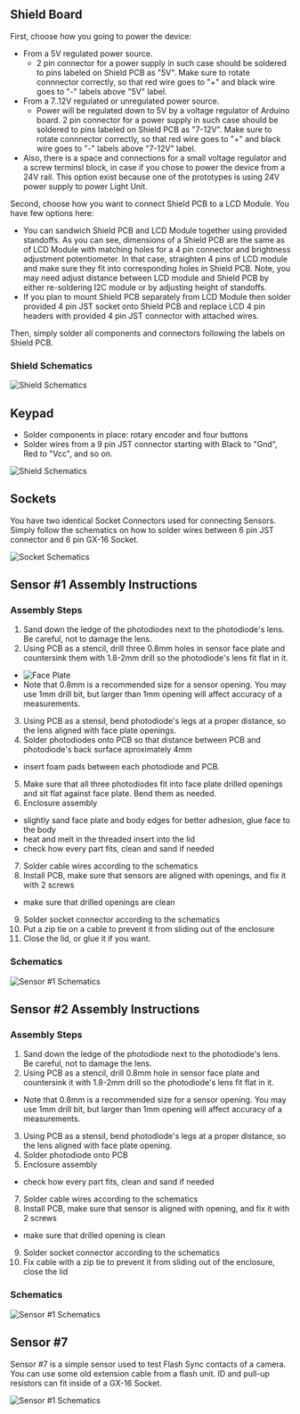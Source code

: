 ## Shield Board

First, choose how you going to power the device:

 - From a 5V regulated power source.
   - 2 pin connector for a power supply in such case should be soldered to pins labeled on Shield PCB as "5V". Make sure to rotate connnector correctly, so that red wire goes to "+" and black wire goes to "-" labels above "5V" label.
 - From a 7..12V regulated or unregulated power source.
   - Power will be regulated down to 5V by a voltage regulator of Arduino board. 2 pin connector for a power supply in such case should be soldered to pins labeled on Shield PCB as "7-12V". Make sure to rotate connnector correctly, so that red wire goes to "+" and black wire goes to "-" labels above "7-12V" label.
 - Also, there is a space and connections for a small voltage regulator and a screw terminsl block, in case if you chose to power the device from a 24V rail. This option exist because one of the prototypes is using 24V power supply to power Light Unit.

Second, choose how you want to connect Shield PCB to a LCD Module. You have few options here:

 - You can sandwich Shield PCB and LCD Module together using provided standoffs. As you can see, dimensions of a Shield PCB are the same as of LCD Module with matching holes for a 4 pin connector and brightness adjustment potentiometer. In that case, straighten 4 pins of LCD module and make sure they fit into corresponding holes in Shield PCB. Note, you may need adjust distance between LCD module and Shield PCB by either re-soldering I2C module or by adjusting height of standoffs.
 - If you plan to mount Shield PCB separately from LCD Module then solder provided 4 pin JST socket onto Shield PCB and replace LCD 4 pin headers with provided 4 pin JST connector with attached wires.

Then, simply solder all components and connectors following the labels on Shield PCB.

### Shield Schematics

![Shield Schematics](https://github.com/srozum/film_camera_tester/blob/596732486f047422b243e279404cc8ec0cb5f984/assets/schematics/shield-v2-rev-2.png)



## Keypad

- Solder components in place: rotary encoder and four buttons
- Solder wires from a 9 pin JST connector starting with Black to "Gnd", Red to "Vcc", and so on.

![Shield Schematics](https://github.com/srozum/film_camera_tester/blob/596732486f047422b243e279404cc8ec0cb5f984/assets/schematics/keypad.png)



## Sockets

You have two identical Socket Connectors used for connecting Sensors. Simply follow the schematics on how to solder wires between 6 pin JST connector and 6 pin GX-16 Socket.


![Socket Schematics](https://github.com/srozum/film_camera_tester/blob/596732486f047422b243e279404cc8ec0cb5f984/assets/schematics/sockets.png)




## Sensor #1 Assembly Instructions

### Assembly Steps

 1. Sand down the ledge of the photodiodes next to the photodiode's lens. Be careful, not to damage the lens.
 2. Using PCB as a stencil, drill three 0.8mm holes in sensor face plate and countersink them with 1.8-2mm drill so the photodiode's lens fit flat in it.
   - ![Face Plate](https://github.com/srozum/film_camera_tester/blob/596732486f047422b243e279404cc8ec0cb5f984/assets/schematics/sensor-face-plate.png)
   - Note that 0.8mm is a recommended size for a sensor opening. You may use 1mm drill bit, but larger than 1mm opening will affect accuracy of a measurements.
 3. Using PCB as a stensil, bend photodiode's legs at a proper distance, so the lens aligned with face plate openings.
 4. Solder photodiodes onto PCB so that distance between PCB and photodiode's back surface aproximately 4mm
   - insert foam pads between each photodiode and PCB.
 5. Make sure that all three photodiodes fit into face plate drilled openings and sit flat against face plate. Bend them as needed.
 6. Enclosure assembly
  - slightly sand face plate and body edges for better adhesion, glue face to the body
  - heat and melt in the threaded insert into the lid
  - check how every part fits, clean and sand if needed
 7. Solder cable wires according to the schematics
 8. Install PCB, make sure that sensors are aligned with openings, and fix it with 2 screws
  - make sure that drilled openings are clean
 9. Solder socket connector according to the schematics
 10. Put a zip tie on a cable to prevent it from sliding out of the enclosure
 11. Close the lid, or glue it if you want.

### Schematics

![Sensor #1 Schematics](https://github.com/srozum/film_camera_tester/blob/596732486f047422b243e279404cc8ec0cb5f984/assets/schematics/sensor1-v1.png)



## Sensor #2 Assembly Instructions

### Assembly Steps

 1. Sand down the ledge of the photodiode next to the photodiode's lens. Be careful, not to damage the lens.
 2. Using PCB as a stencil, drill 0.8mm hole in sensor face plate and countersink it with 1.8-2mm drill so the photodiode's lens fit flat in it.
   - Note that 0.8mm is a recommended size for a sensor opening. You may use 1mm drill bit, but larger than 1mm opening will affect accuracy of a measurements.
 3. Using PCB as a stensil, bend photodiode's legs at a proper distance, so the lens aligned with face plate opening.
 4. Solder photodiode onto PCB
 6. Enclosure assembly
  - check how every part fits, clean and sand if needed
 7. Solder cable wires according to the schematics
 8. Install PCB, make sure that sensor is aligned with opening, and fix it with 2 screws
  - make sure that drilled opening is clean
 9. Solder socket connector according to the schematics
 10. Fix cable with a zip tie to prevent it from sliding out of the enclosure, close the lid

### Schematics

![Sensor #1 Schematics](https://github.com/srozum/film_camera_tester/blob/596732486f047422b243e279404cc8ec0cb5f984/assets/schematics/sensor1-v2.png)



## Sensor #7

Sensor #7 is a simple sensor used to test Flash Sync contacts of a camera. You can use some old extension cable from a flash unit. ID and pull-up resistors can fit inside of a GX-16 Socket.

![Sensor #1 Schematics](https://github.com/srozum/film_camera_tester/blob/596732486f047422b243e279404cc8ec0cb5f984/assets/schematics/sensor7.png)




